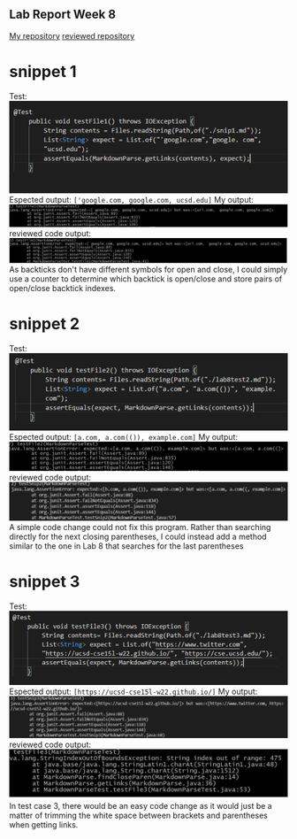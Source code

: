 ## Lab Report Week 8
[My repository](https://github.com/junlinchen12138/markdown-parse)
[reviewed repository](https://github.com/5ean-github/markdown-parse)

# snippet 1
Test:
![Image](test.png)
Espected output: ``['google.com, google.com, ucsd.edu]``
My output:
![Image](myoutput1.png)
reviewed code output:
![Image](output1.png)
As backticks don't have different symbols for open and close, I could simply use a counter to determine which backtick is open/close and store pairs of open/close backtick
indexes.

# snippet 2
Test:
![Image](test2.png)
Espected output: ``[a.com, a.com(()), example.com]``
My output:
![Image](myoutput2.png)
reviewed code output:
![Image](output2.png)
A simple code change could not fix this program. Rather than searching directly for the next closing parentheses, I could instead add a method similar to the one in Lab 8 that
searches for the last parentheses

# snippet 3
Test:
![Image](test3.png)
Espected output: ``[https://ucsd-cse15l-w22.github.io/]``
My output:
![Image](myoutput3.png)
reviewed code output:
![Image](output3.png)
In test case 3, there would be an easy code change as it would just be a matter of trimming the white space between brackets and parentheses when getting links.




